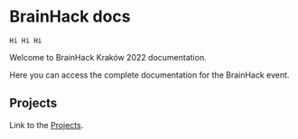 # BrainHack docs

```Hi Hi Hi```

Welcome to BrainHack Kraków 2022 documentation.

Here you can access the complete documentation for the BrainHack event.

## Projects

Link to the [Projects](Projects.md).

